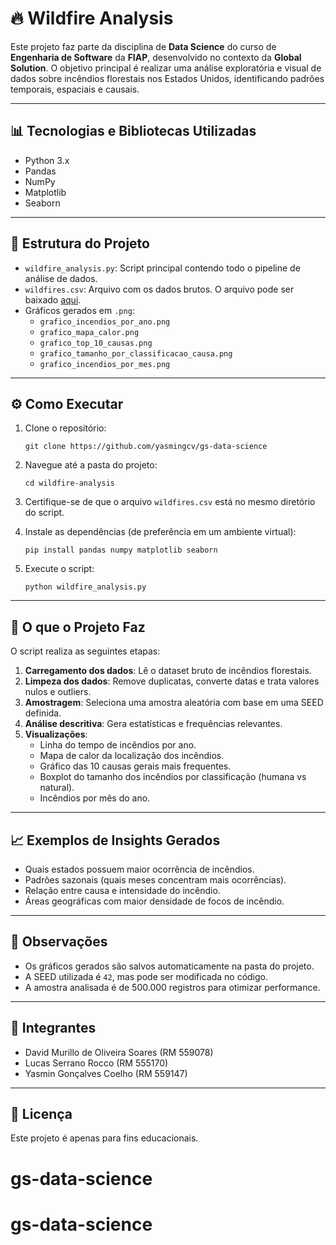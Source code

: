 # 🔥 Wildfire Analysis

Este projeto faz parte da disciplina de **Data Science** do curso de **Engenharia de Software** da **FIAP**, desenvolvido no contexto da **Global Solution**. O objetivo principal é realizar uma análise exploratória e visual de dados sobre incêndios florestais nos Estados Unidos, identificando padrões temporais, espaciais e causais.

---

## 📊 Tecnologias e Bibliotecas Utilizadas

- Python 3.x  
- Pandas  
- NumPy  
- Matplotlib  
- Seaborn  

---

## 📁 Estrutura do Projeto

- `wildfire_analysis.py`: Script principal contendo todo o pipeline de análise de dados.
- `wildfires.csv`: Arquivo com os dados brutos. O arquivo pode ser baixado [aqui](https://www.kaggle.com/datasets/behroozsohrabi/us-wildfire-records-6th-edition?select=data.csv).
- Gráficos gerados em `.png`:
  - `grafico_incendios_por_ano.png`
  - `grafico_mapa_calor.png`
  - `grafico_top_10_causas.png`
  - `grafico_tamanho_por_classificacao_causa.png`
  - `grafico_incendios_por_mes.png`

---

## ⚙️ Como Executar

1. Clone o repositório:

       git clone https://github.com/yasmingcv/gs-data-science

2. Navegue até a pasta do projeto:

       cd wildfire-analysis

3. Certifique-se de que o arquivo `wildfires.csv` está no mesmo diretório do script.

4. Instale as dependências (de preferência em um ambiente virtual):

       pip install pandas numpy matplotlib seaborn

5. Execute o script:

       python wildfire_analysis.py

---

## 🧠 O que o Projeto Faz

O script realiza as seguintes etapas:

1. **Carregamento dos dados**: Lê o dataset bruto de incêndios florestais.
2. **Limpeza dos dados**: Remove duplicatas, converte datas e trata valores nulos e outliers.
3. **Amostragem**: Seleciona uma amostra aleatória com base em uma SEED definida.
4. **Análise descritiva**: Gera estatísticas e frequências relevantes.
5. **Visualizações**:
   - Linha do tempo de incêndios por ano.
   - Mapa de calor da localização dos incêndios.
   - Gráfico das 10 causas gerais mais frequentes.
   - Boxplot do tamanho dos incêndios por classificação (humana vs natural).
   - Incêndios por mês do ano.

---

## 📈 Exemplos de Insights Gerados

- Quais estados possuem maior ocorrência de incêndios.
- Padrões sazonais (quais meses concentram mais ocorrências).
- Relação entre causa e intensidade do incêndio.
- Áreas geográficas com maior densidade de focos de incêndio.

---

## 📌 Observações

- Os gráficos gerados são salvos automaticamente na pasta do projeto.
- A SEED utilizada é `42`, mas pode ser modificada no código.
- A amostra analisada é de 500.000 registros para otimizar performance.

---

## 👥 Integrantes

- David Murillo de Oliveira Soares (RM 559078)
- Lucas Serrano Rocco (RM 555170)
- Yasmin Gonçalves Coelho (RM 559147)

---

## 🧾 Licença

Este projeto é apenas para fins educacionais.
# gs-data-science
# gs-data-science
